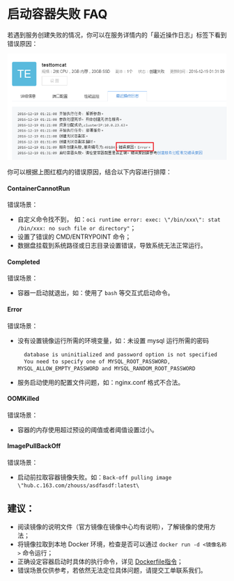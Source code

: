 # 启动容器失败 FAQ

若遇到服务创建失败的情况，你可以在服务详情内的「最近操作日志」标签下看到错误原因：

![](../image/常见问题-启动容器失败.png)

你可以根据上图红框内的错误原因，结合以下内容进行排障：

#### ContainerCannotRun
错误场景：

* 自定义命令找不到， 如：`oci runtime error: exec: \"/bin/xxx\": stat /bin/xxx: no such file or directory"`；
* 设置了错误的 CMD/ENTRYPOINT 命令；
* 数据盘挂载到系统路径或日志目录设置错误，导致系统无法正常运行。

#### Completed
错误场景：

* 容器一启动就退出，如：使用了 `bash` 等交互式启动命令。

#### Error
错误场景：

* 没有设置镜像运行所需的环境变量，如：未设置 mysql 运行所需的密码

		database is uninitialized and password option is not specified 
		You need to specify one of MYSQL_ROOT_PASSWORD, MYSQL_ALLOW_EMPTY_PASSWORD and MYSQL_RANDOM_ROOT_PASSWORD

* 服务启动使用的配置文件问题，如：nginx.conf 格式不合法。

#### OOMKilled
错误场景：

* 容器的内存使用超过预设的阈值或者阈值设置过小。

#### ImagePullBackOff
错误场景：

* 启动前拉取容器镜像失败。如：`Back-off pulling image \"hub.c.163.com/zhouss/asdfasdf:latest\`


## 建议：
* 阅读镜像的说明文件（官方镜像在镜像中心均有说明），了解镜像的使用方法；
* 将镜像拉取到本地 Docker 环境，检查是否可以通过 `docker run -d <镜像名称>` 命令运行；
* 正确设定容器启动时具体的执行命令，详见 [Dockerfile指令](http://support.c.163.com/md.html#!容器服务/服务管理/使用指南/如何自定义服务启动命令.md)；
* 错误场景仅供参考，若依然无法定位具体问题，请提交工单联系我们。